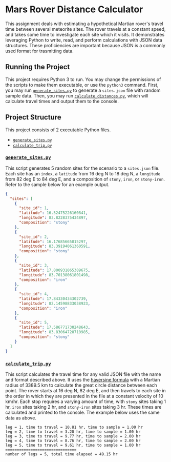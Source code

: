# Mars Rover Distance Calculator

This assignment deals with estimating a hypothetical Martian rover's travel time between several meteorite sites. The rover travels at a constant speed, and takes some time to investigate each site which it visits. It demonstrates leveraging Python to write, read, and perform calculations with JSON data structures. These proficiencies are important because JSON is a commonly used format for trasmitting data.

## Running the Project

This project requires Python 3 to run. You may change the permissions of the scripts to make them executable, or use the `python3` command. First, you may run [`generate_sites.py`](generate_sites.py) to generate a `sites.json` file with random sample data. Then, you may run [`calculate_distances.py`](calculate_distances.py), which will calculate travel times and output them to the console.

## Project Structure

This project consists of 2 executable Python files.

- [`generate_sites.py`](generate_sites.py)
- [`calculate_trip.py`](calculate_trip.py)

### [`generate_sites.py`](generate_sites.py)

This script generates 5 random sites for the scenario to a `sites.json` file. Each site has an `index`, a `latitude` from 16 deg N to 18 deg N, a `longitude` from 82 deg E to 84 deg E, and a composition of `stony`, `iron`, or `stony-iron`. Refer to the sample below for an example output.

```json
{
  "sites": [
    {
      "site_id": 1,
      "latitude": 16.52475226160841,
      "longitude": 83.8228375434897,
      "composition": "stony"
    },
    {
      "site_id": 2,
      "latitude": 16.17685665015297,
      "longitude": 83.39194061360591,
      "composition": "stony"
    },
    {
      "site_id": 3,
      "latitude": 17.800931865389675,
      "longitude": 83.70138061801498,
      "composition": "iron"
    },
    {
      "site_id": 4,
      "latitude": 17.84330434302739,
      "longitude": 82.14598833038923,
      "composition": "iron"
    },
    {
      "site_id": 5,
      "latitude": 17.586771730248643,
      "longitude": 83.83064728710985,
      "composition": "stony"
    }
  ]
}
```

### [`calculate_trip.py`](calculate_trip.py)

This script calculates the travel time for any valid JSON file with the name and format described above. It uses the [haversine formula](https://en.wikipedia.org/wiki/Haversine_formula) with a Martian radius of 3389.5 km to calculate the great circle distance between each point. The rover starts at 16 deg N, 82 deg E, and then travels to each site in the order in which they are presented in the file at a constant velocity of 10 km/hr. Each stop requires a varying amount of time, with `stony` sites taking 1 hr, `iron` sites taking 2 hr, and `stony-iron` sites taking 3 hr. These times are calculated and printed to the console. The example below uses the same data as above.

```
leg = 1, time to travel = 10.81 hr, time to sample = 1.00 hr
leg = 2, time to travel = 3.20 hr, time to sample = 1.00 hr
leg = 3, time to travel = 9.77 hr, time to sample = 2.00 hr
leg = 4, time to travel = 8.76 hr, time to sample = 2.00 hr
leg = 5, time to travel = 9.61 hr, time to sample = 1.00 hr
===============================
number of legs = 5, total time elapsed = 49.15 hr
```
